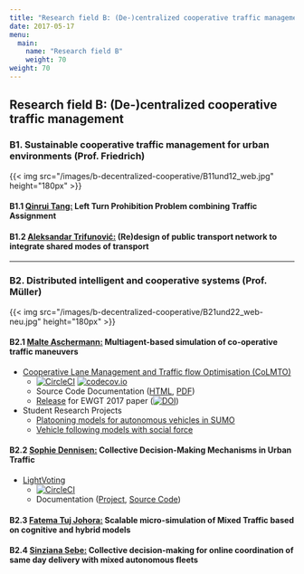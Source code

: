 ```yaml
---
title: "Research field B: (De-)centralized cooperative traffic management"
date: 2017-05-17
menu:
  main:
    name: "Research field B"
    weight: 70
weight: 70
---
```


## Research field B: (De-)centralized cooperative traffic management

### B1. Sustainable cooperative traffic management for urban environments (Prof. Friedrich)

{{< img src="/images/b-decentralized-cooperative/B11und12_web.jpg" height="180px" >}}

#### B1.1 [Qinrui Tang:](.) Left Turn Prohibition Problem combining Traffic Assignment

#### B1.2 [Aleksandar Trifunović:](.) (Re)design of public transport network to integrate shared modes of transport

---

### B2. Distributed intelligent and cooperative systems (Prof. Müller)

{{< img src="/images/b-decentralized-cooperative/B21und22_web-neu.jpg" height="180px" >}}

#### B2.1 [Malte Aschermann:](https://github.com/masc) Multiagent-based simulation of co-operative traffic maneuvers

* [Cooperative Lane Management and Traffic flow Optimisation (CoLMTO)](https://github.com/SocialCars/colmto)
  * [![CircleCI](https://circleci.com/gh/SocialCars/colmto/tree/master.svg?style=shield)](https://circleci.com/gh/SocialCars/colmto/tree/master)
[![codecov.io](https://codecov.io/github/SocialCars/colmto/coverage.svg?branch=master)](https://codecov.io/github/SocialCars/colmto)
  * Source Code Documentation ([HTML](http://socialcars.github.io/colmto/docs/sources/index.html), [PDF](http://socialcars.github.io/colmto/docs/CoLMTO-doc.pdf))
  * [Release](https://github.com/SocialCars/colmto/releases/tag/v0.1.1) for EWGT 2017 paper ([![DOI](https://zenodo.org/badge/DOI/10.5281/zenodo.495428.svg)](https://doi.org/10.5281/zenodo.495428))
* Student Research Projects
  * [Platooning models for autonomous vehicles in SUMO](https://github.com/sinziana-sebe/sumo)
  * [Vehicle following models with social force](https://github.com/TranKhacDat/SocialForceVehicles)

#### B2.2 [Sophie Dennisen:](https://github.com/sdennisen) Collective Decision-Making Mechanisms in Urban Traffic

* [LightVoting](https://github.com/SocialCars/LightVoting)
  * [![CircleCI](https://circleci.com/gh/SocialCars/LightVoting/tree/master.svg?style=shield)](https://circleci.com/gh/SocialCars/LightVoting/tree/master)
  * Documentation ([Project](http://socialcars.github.io/LightVoting/), [Source Code](http://socialcars.github.io/LightVoting/sources/index.html))


#### B2.3 [Fatema Tuj Johora:](https://github.com/Fatema080136) Scalable micro-simulation of Mixed Traffic based on cognitive and hybrid models


#### B2.4 [Sinziana Sebe:](https://github.com/sinziana-sebe) Collective decision-making for online coordination of same day delivery with mixed autonomous fleets
